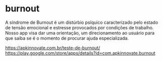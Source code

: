 # burnout

A síndrome de Burnout é um distúrbio psíquico caracterizado pelo estado de tensão emocional e estresse provocados por condições de trabalho. Nosso app visa dar uma orientação, um direcionamento ao usuário para que saiba se é o momento de procurar ajuda especializada.

https://apkinnovate.com.br/teste-de-burnout/
https://play.google.com/store/apps/details?id=com.apkinnovate.burnout
